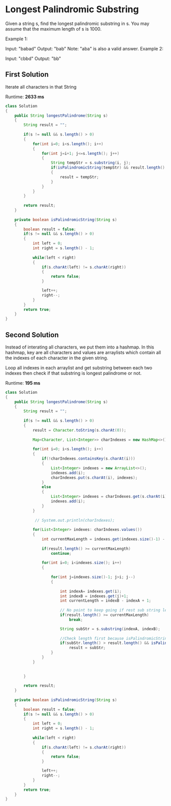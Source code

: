 # Longest Palindromic Substring

Given a string s, find the longest palindromic substring in s. You may assume that the maximum length of s is 1000.

Example 1:

Input: "babad"
Output: "bab"
Note: "aba" is also a valid answer.
Example 2:

Input: "cbbd"
Output: "bb"

## First Solution
Iterate all characters in that String 
 
Runtime: **2633 ms**

```java
class Solution 
{
    public String longestPalindrome(String s) 
    {
        String result = "";
        
        if(s != null && s.length() > 0)
        {
            for(int i=0; i<s.length(); i++)
            {
                for(int j=i+1; j<=s.length(); j++)
                {
                    String tempStr = s.substring(i, j);
                    if(isPalindromicString(tempStr) && result.length() < tempStr.length()) 
                    {
                        result = tempStr;
                    }
                }
            }
        }
        
        return result;
    }
    
    private boolean isPalindromicString(String s)
    {
        boolean result = false;
        if(s != null && s.length() > 0)
        {
            int left = 0;
            int right = s.length() - 1;
            
            while(left < right)
            {
                if(s.charAt(left) != s.charAt(right))
                {
                    return false;
                }

                left++;
                right--;
            }
        }
        return true;
    }
}
```

## Second Solution
Instead of interating all characters, we put them into a hashmap. In this hashmap, key are all characters and values are arraylists which contain all the indexes of each character in the given string. 

Loop all indexes in each arraylist and get substring between each two indexes then check if that substring is longest palindrome or not. 
 
Runtime: **195 ms**

```java
class Solution 
{
    public String longestPalindrome(String s) 
    {
        String result = "";
        
        if(s != null && s.length() > 0)
        {
            result = Character.toString(s.charAt(0));
            
            Map<Character, List<Integer>> charIndexes = new HashMap<>();
            
            for(int i=0; i<s.length(); i++)
            {
                if(!charIndexes.containsKey(s.charAt(i)))
                {
                    List<Integer> indexes = new ArrayList<>();
                    indexes.add(i);
                    charIndexes.put(s.charAt(i), indexes);
                }
                else
                {
                    List<Integer> indexes = charIndexes.get(s.charAt(i));
                    indexes.add(i);
                }
            }
            
             // System.out.println(charIndexes);
            
            for(List<Integer> indexes: charIndexes.values())
            {
                int currentMaxLength = indexes.get(indexes.size()-1) - indexes.get(0) + 1;
                
                if(result.length() >= currentMaxLength)
                    continue;
                
                for(int i=0; i<indexes.size(); i++)
                {
                    
                    for(int j=indexes.size()-1; j>i; j--)
                    {
                        
                        int indexA= indexes.get(i);
                        int indexB = indexes.get(j)+1;
                        int currentLength = indexB - indexA + 1;
                        
                        // No point to keep going if rest sub string length is less than current result length 
                        if(result.length() >= currentMaxLength)
                            break;

                        String subStr = s.substring(indexA, indexB);
                        
                        //Check length first because isPalindromicString method is slow
                        if(subStr.length() > result.length() && isPalindromicString(subStr))
                            result = subStr;
                    }
                }
            }
            
            
        }
        
        return result;
    }
    
    private boolean isPalindromicString(String s)
    {
        boolean result = false;
        if(s != null && s.length() > 0)
        {
            int left = 0;
            int right = s.length() - 1;
            
            while(left < right)
            {
                if(s.charAt(left) != s.charAt(right))
                {
                    return false;
                }

                left++;
                right--;
            }
        }
        return true;
    }
}
```





